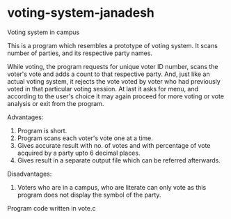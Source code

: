 # voting-system-janadesh
Voting system in campus

This is a program which resembles a prototype of voting system.
It scans number of parties, and its respective party names.

While voting, the program requests for unique voter ID number, scans the voter's vote and adds a count to that respective party. And, just like an actual voting system, it rejects the vote voted by voter who had previously voted in that particular voting session. 
At last it asks for menu, and according to the user's choice it may again proceed for more voting or vote analysis or exit from the program.

Advantages:
1. Program is short.
2. Program scans each voter's vote one at a time.
3. Gives accurate result with no. of votes and with percentage of vote acquired by a party upto 6 decimal places.
4. Gives result in a separate output file which can be referred afterwards. 

Disadvantages:
1. Voters who are in a campus, who are literate can only vote as this program does not display the symbol of the party.

Program code written in vote.c
